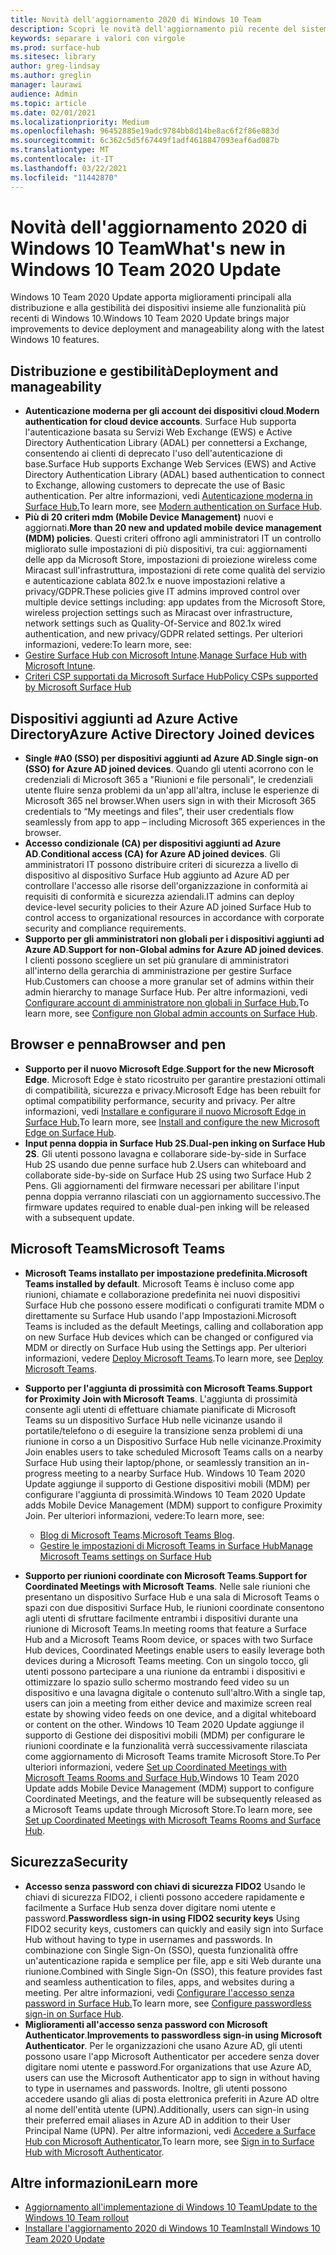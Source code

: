 ```yaml
---
title: Novità dell'aggiornamento 2020 di Windows 10 Team
description: Scopri le novità dell'aggiornamento più recente del sistema operativo Surface Hub, Windows 10 Team 2020 Update.
keywords: separare i valori con virgole
ms.prod: surface-hub
ms.sitesec: library
author: greg-lindsay
ms.author: greglin
manager: laurawi
audience: Admin
ms.topic: article
ms.date: 02/01/2021
ms.localizationpriority: Medium
ms.openlocfilehash: 96452885e19adc9784bb8d14be8ac6f2f86e883d
ms.sourcegitcommit: 6c362c5d5f67449f1adf4618847093eaf6ad087b
ms.translationtype: MT
ms.contentlocale: it-IT
ms.lasthandoff: 03/22/2021
ms.locfileid: "11442870"
---
```

# <a name="whats-new-in-windows-10-team-2020-update"></a><span data-ttu-id="646ce-104">Novità dell'aggiornamento 2020 di Windows 10 Team</span><span class="sxs-lookup"><span data-stu-id="646ce-104">What's new in Windows 10 Team 2020 Update</span></span>

<span data-ttu-id="646ce-105">Windows 10 Team 2020 Update apporta miglioramenti principali alla distribuzione e alla gestibilità dei dispositivi insieme alle funzionalità più recenti di Windows 10.</span><span class="sxs-lookup"><span data-stu-id="646ce-105">Windows 10 Team 2020 Update brings major improvements to device deployment and manageability along with the latest Windows 10 features.</span></span>

##  <a name="deployment-and-manageability"></a><span data-ttu-id="646ce-106">Distribuzione e gestibilità</span><span class="sxs-lookup"><span data-stu-id="646ce-106">Deployment and manageability</span></span>

- <span data-ttu-id="646ce-107">**Autenticazione moderna per gli account dei dispositivi cloud**.</span><span class="sxs-lookup"><span data-stu-id="646ce-107">**Modern authentication for cloud device accounts**.</span></span> <span data-ttu-id="646ce-108">Surface Hub supporta l'autenticazione basata su Servizi Web Exchange (EWS) e Active Directory Authentication Library (ADAL) per connettersi a Exchange, consentendo ai clienti di deprecato l'uso dell'autenticazione di base.</span><span class="sxs-lookup"><span data-stu-id="646ce-108">Surface Hub supports Exchange Web Services (EWS) and Active Directory Authentication Library (ADAL) based authentication to connect to Exchange, allowing customers to deprecate the use of Basic authentication.</span></span> <span data-ttu-id="646ce-109">Per altre informazioni, vedi [Autenticazione moderna in Surface Hub.](https://docs.microsoft.com/surface-hub/surface-hub-modern-auth)</span><span class="sxs-lookup"><span data-stu-id="646ce-109">To learn more, see [Modern authentication on Surface Hub](https://docs.microsoft.com/surface-hub/surface-hub-modern-auth).</span></span>
- <span data-ttu-id="646ce-110">**Più di 20 criteri mdm (Mobile Device Management)** nuovi e aggiornati.</span><span class="sxs-lookup"><span data-stu-id="646ce-110">**More than 20 new and updated mobile device management (MDM) policies**.</span></span>      <span data-ttu-id="646ce-111">Questi criteri offrono agli amministratori IT un controllo migliorato sulle impostazioni di più dispositivi, tra cui: aggiornamenti delle app da Microsoft Store, impostazioni di proiezione wireless come Miracast sull'infrastruttura, impostazioni di rete come qualità del servizio e autenticazione cablata 802.1x e nuove impostazioni relative a privacy/GDPR.</span><span class="sxs-lookup"><span data-stu-id="646ce-111">These policies give IT admins improved control over multiple device settings including: app updates from the Microsoft Store, wireless projection settings such as Miracast over infrastructure, network settings such as Quality-Of-Service and 802.1x wired authentication, and new privacy/GDPR related settings.</span></span> <span data-ttu-id="646ce-112">Per ulteriori informazioni, vedere:</span><span class="sxs-lookup"><span data-stu-id="646ce-112">To learn more, see:</span></span> 
- <span data-ttu-id="646ce-113">[Gestire Surface Hub con Microsoft Intune](surface-hub-2s-manage-intune.md).</span><span class="sxs-lookup"><span data-stu-id="646ce-113">[Manage Surface Hub with Microsoft Intune](surface-hub-2s-manage-intune.md).</span></span>
- [<span data-ttu-id="646ce-114">Criteri CSP supportati da Microsoft Surface Hub</span><span class="sxs-lookup"><span data-stu-id="646ce-114">Policy CSPs supported by Microsoft Surface Hub</span></span>](https://docs.microsoft.com//windows/client-management/mdm/policy-csps-supported-by-surface-hub)

##  <a name="azure-active-directory-joined-devices"></a><span data-ttu-id="646ce-115">Dispositivi aggiunti ad Azure Active Directory</span><span class="sxs-lookup"><span data-stu-id="646ce-115">Azure Active Directory Joined devices</span></span>

- <span data-ttu-id="646ce-116">**Single #A0 (SSO) per dispositivi aggiunti ad Azure AD**.</span><span class="sxs-lookup"><span data-stu-id="646ce-116">**Single sign-on (SSO) for Azure AD joined devices**.</span></span> <span data-ttu-id="646ce-117">Quando gli utenti acorrono con le credenziali di Microsoft 365 a "Riunioni e file personali", le credenziali utente fluire senza problemi da un'app all'altra, incluse le esperienze di Microsoft 365 nel browser.</span><span class="sxs-lookup"><span data-stu-id="646ce-117">When users sign in with their Microsoft 365 credentials to “My meetings and files”, their user credentials flow seamlessly from app to app – including Microsoft 365 experiences in the browser.</span></span>
- <span data-ttu-id="646ce-118">**Accesso condizionale (CA) per dispositivi aggiunti ad Azure AD**.</span><span class="sxs-lookup"><span data-stu-id="646ce-118">**Conditional access (CA) for Azure AD joined devices**.</span></span>       <span data-ttu-id="646ce-119">Gli amministratori IT possono distribuire criteri di sicurezza a livello di dispositivo al dispositivo Surface Hub aggiunto ad Azure AD per controllare l'accesso alle risorse dell'organizzazione in conformità ai requisiti di conformità e sicurezza aziendali.</span><span class="sxs-lookup"><span data-stu-id="646ce-119">IT admins can deploy device-level security policies to their Azure AD joined Surface Hub to control access to organizational resources in accordance with corporate security and compliance requirements.</span></span>
- <span data-ttu-id="646ce-120">**Supporto per gli amministratori non globali per i dispositivi aggiunti ad Azure AD**.</span><span class="sxs-lookup"><span data-stu-id="646ce-120">**Support for non-Global admins for Azure AD joined devices**.</span></span> <span data-ttu-id="646ce-121">I clienti possono scegliere un set più granulare di amministratori all'interno della gerarchia di amministrazione per gestire Surface Hub.</span><span class="sxs-lookup"><span data-stu-id="646ce-121">Customers can choose a more granular set of admins within their admin hierarchy to manage Surface Hub.</span></span> <span data-ttu-id="646ce-122">Per altre informazioni, vedi [Configurare account di amministratore non globali in Surface Hub.](surface-hub-2s-nonglobal-admin.md)</span><span class="sxs-lookup"><span data-stu-id="646ce-122">To learn more, see [Configure non Global admin accounts on Surface Hub](surface-hub-2s-nonglobal-admin.md).</span></span>


## <a name="browser-and-pen"></a><span data-ttu-id="646ce-123">Browser e penna</span><span class="sxs-lookup"><span data-stu-id="646ce-123">Browser and pen</span></span>

- <span data-ttu-id="646ce-124">**Supporto per il nuovo Microsoft Edge**.</span><span class="sxs-lookup"><span data-stu-id="646ce-124">**Support for the new Microsoft Edge**.</span></span> <span data-ttu-id="646ce-125">Microsoft Edge è stato ricostruito per garantire prestazioni ottimali di compatibilità, sicurezza e privacy.</span><span class="sxs-lookup"><span data-stu-id="646ce-125">Microsoft Edge has been rebuilt for optimal compatibility performance, security and privacy.</span></span> <span data-ttu-id="646ce-126">Per altre informazioni, vedi [Installare e configurare il nuovo Microsoft Edge in Surface Hub.](https://docs.microsoft.com/surface-hub/surface-hub-install-chromium-edge)</span><span class="sxs-lookup"><span data-stu-id="646ce-126">To learn more, see [Install and configure the new Microsoft Edge on Surface Hub](https://docs.microsoft.com/surface-hub/surface-hub-install-chromium-edge).</span></span>
- <span data-ttu-id="646ce-127">**Input penna doppia in Surface Hub 2S.**</span><span class="sxs-lookup"><span data-stu-id="646ce-127">**Dual-pen inking on Surface Hub 2S**.</span></span>   <span data-ttu-id="646ce-128">Gli utenti possono lavagna e collaborare side-by-side in Surface Hub 2S usando due penne surface hub 2.</span><span class="sxs-lookup"><span data-stu-id="646ce-128">Users can whiteboard and collaborate side-by-side on Surface Hub 2S using two Surface Hub 2 Pens.</span></span> <span data-ttu-id="646ce-129">Gli aggiornamenti del firmware necessari per abilitare l'input penna doppia verranno rilasciati con un aggiornamento successivo.</span><span class="sxs-lookup"><span data-stu-id="646ce-129">The firmware updates required to enable dual-pen inking will be released with a subsequent update.</span></span>

## <a name="microsoft-teams"></a><span data-ttu-id="646ce-130">Microsoft Teams</span><span class="sxs-lookup"><span data-stu-id="646ce-130">Microsoft Teams</span></span>  

- <span data-ttu-id="646ce-131">**Microsoft Teams installato per impostazione predefinita.**</span><span class="sxs-lookup"><span data-stu-id="646ce-131">**Microsoft Teams installed by default**.</span></span>        <span data-ttu-id="646ce-132">Microsoft Teams è incluso come app riunioni, chiamate e collaborazione predefinita nei nuovi dispositivi Surface Hub che possono essere modificati o configurati tramite MDM o direttamente su Surface Hub usando l'app Impostazioni.</span><span class="sxs-lookup"><span data-stu-id="646ce-132">Microsoft Teams is included as the default Meetings, calling and collaboration app on new Surface Hub devices which can be changed or configured via MDM or directly on Surface Hub using the Settings app.</span></span> <span data-ttu-id="646ce-133">Per ulteriori informazioni, vedere [Deploy Microsoft Teams](https://docs.microsoft.com/MicrosoftTeams/teams-surface-hub).</span><span class="sxs-lookup"><span data-stu-id="646ce-133">To learn more, see [Deploy Microsoft Teams](https://docs.microsoft.com/MicrosoftTeams/teams-surface-hub).</span></span>
- <span data-ttu-id="646ce-134">**Supporto per l'aggiunta di prossimità con Microsoft Teams**.</span><span class="sxs-lookup"><span data-stu-id="646ce-134">**Support for Proximity Join with Microsoft Teams**.</span></span>  <span data-ttu-id="646ce-135">L'aggiunta di prossimità consente agli utenti di effettuare chiamate pianificate di Microsoft Teams su un dispositivo Surface Hub nelle vicinanze usando il portatile/telefono o di eseguire la transizione senza problemi di una riunione in corso a un Dispositivo Surface Hub nelle vicinanze.</span><span class="sxs-lookup"><span data-stu-id="646ce-135">Proximity Join enables users to take scheduled Microsoft Teams calls on a nearby Surface Hub using their laptop/phone, or seamlessly transition an in-progress meeting to a nearby Surface Hub.</span></span> <span data-ttu-id="646ce-136">Windows 10 Team 2020 Update aggiunge il supporto di Gestione dispositivi mobili (MDM) per configurare l'aggiunta di prossimità.</span><span class="sxs-lookup"><span data-stu-id="646ce-136">Windows 10 Team 2020 Update adds Mobile Device Management (MDM) support to configure Proximity Join.</span></span> <span data-ttu-id="646ce-137">Per ulteriori informazioni, vedere:</span><span class="sxs-lookup"><span data-stu-id="646ce-137">To learn more, see:</span></span> 

  - <span data-ttu-id="646ce-138">[Blog di Microsoft Teams](https://techcommunity.microsoft.com/t5/microsoft-teams-blog/microsoft-teams-devices-for-shared-spaces-july-and-august-update/ba-p/1604833).</span><span class="sxs-lookup"><span data-stu-id="646ce-138">[Microsoft Teams Blog](https://techcommunity.microsoft.com/t5/microsoft-teams-blog/microsoft-teams-devices-for-shared-spaces-july-and-august-update/ba-p/1604833).</span></span> 
  - [<span data-ttu-id="646ce-139">Gestire le impostazioni di Microsoft Teams in Surface Hub</span><span class="sxs-lookup"><span data-stu-id="646ce-139">Manage Microsoft Teams settings on Surface Hub</span></span>](https://docs.microsoft.com/microsoftteams/rooms/surface-hub-manage-config)

- <span data-ttu-id="646ce-140">**Supporto per riunioni coordinate con Microsoft Teams**.</span><span class="sxs-lookup"><span data-stu-id="646ce-140">**Support for Coordinated Meetings with Microsoft Teams**.</span></span> <span data-ttu-id="646ce-141">Nelle sale riunioni che presentano un dispositivo Surface Hub e una sala di Microsoft Teams o spazi con due dispositivi Surface Hub, le riunioni coordinate consentono agli utenti di sfruttare facilmente entrambi i dispositivi durante una riunione di Microsoft Teams.</span><span class="sxs-lookup"><span data-stu-id="646ce-141">In meeting rooms that feature a Surface Hub and a Microsoft Teams Room device, or spaces with two Surface Hub devices, Coordinated Meetings enable users to easily leverage both devices during a Microsoft Teams meeting.</span></span> <span data-ttu-id="646ce-142">Con un singolo tocco, gli utenti possono partecipare a una riunione da entrambi i dispositivi e ottimizzare lo spazio sullo schermo mostrando feed video su un dispositivo e una lavagna digitale o contenuto sull'altro.</span><span class="sxs-lookup"><span data-stu-id="646ce-142">With a single tap, users can join a meeting from either device and maximize screen real estate by showing video feeds on one device, and a digital whiteboard or content on the other.</span></span> <span data-ttu-id="646ce-143">Windows 10 Team 2020 Update aggiunge il supporto di Gestione dei dispositivi mobili (MDM) per configurare le riunioni coordinate e la funzionalità verrà successivamente rilasciata come aggiornamento di Microsoft Teams tramite Microsoft Store.To Per ulteriori informazioni, vedere [Set up Coordinated Meetings with Microsoft Teams Rooms and Surface Hub.](https://docs.microsoft.com/microsoftteams/rooms/coordinated-meetings)</span><span class="sxs-lookup"><span data-stu-id="646ce-143">Windows 10 Team 2020 Update adds Mobile Device Management (MDM) support to configure Coordinated Meetings, and the feature will be subsequently released as a Microsoft Teams update through Microsoft Store.To learn more, see [Set up Coordinated Meetings with Microsoft Teams Rooms and Surface Hub](https://docs.microsoft.com/microsoftteams/rooms/coordinated-meetings).</span></span>

## <a name="security"></a><span data-ttu-id="646ce-144">Sicurezza</span><span class="sxs-lookup"><span data-stu-id="646ce-144">Security</span></span>

- <span data-ttu-id="646ce-145">**Accesso senza password con chiavi di sicurezza FIDO2**     Usando le chiavi di sicurezza FIDO2, i clienti possono accedere rapidamente e facilmente a Surface Hub senza dover digitare nomi utente e password.</span><span class="sxs-lookup"><span data-stu-id="646ce-145">**Passwordless sign-in using FIDO2 security keys**     Using FIDO2 security keys, customers can quickly and easily sign into Surface Hub without having to type in usernames and passwords.</span></span> <span data-ttu-id="646ce-146">In combinazione con Single Sign-On (SSO), questa funzionalità offre un'autenticazione rapida e semplice per file, app e siti Web durante una riunione.</span><span class="sxs-lookup"><span data-stu-id="646ce-146">Combined with Single Sign-On (SSO), this feature provides fast and seamless authentication to files, apps, and websites during a meeting.</span></span> <span data-ttu-id="646ce-147">Per altre informazioni, vedi [Configurare l'accesso senza password in Surface Hub.](https://docs.microsoft.com/surface-hub/surface-hub-2s-phone-authenticate)</span><span class="sxs-lookup"><span data-stu-id="646ce-147">To learn more, see [Configure passwordless sign-in on Surface Hub](https://docs.microsoft.com/surface-hub/surface-hub-2s-phone-authenticate).</span></span>
- <span data-ttu-id="646ce-148">**Miglioramenti all'accesso senza password con Microsoft Authenticator**.</span><span class="sxs-lookup"><span data-stu-id="646ce-148">**Improvements to passwordless sign-in using Microsoft Authenticator**.</span></span>  <span data-ttu-id="646ce-149">Per le organizzazioni che usano Azure AD, gli utenti possono usare l'app Microsoft Authenticator per accedere senza dover digitare nomi utente e password.</span><span class="sxs-lookup"><span data-stu-id="646ce-149">For organizations that use Azure AD, users can use the Microsoft Authenticator app to sign in without having to type in usernames and passwords.</span></span> <span data-ttu-id="646ce-150">Inoltre, gli utenti possono accedere usando gli alias di posta elettronica preferiti in Azure AD oltre al nome dell'entità utente (UPN).</span><span class="sxs-lookup"><span data-stu-id="646ce-150">Additionally, users can sign-in using their preferred email aliases in Azure AD in addition to their User Principal Name (UPN).</span></span> <span data-ttu-id="646ce-151">Per altre informazioni, vedi [Accedere a Surface Hub con Microsoft Authenticator.](https://docs.microsoft.com/surface-hub/surface-hub-authenticator-app)</span><span class="sxs-lookup"><span data-stu-id="646ce-151">To learn more, see [Sign in to Surface Hub with Microsoft Authenticator](https://docs.microsoft.com/surface-hub/surface-hub-authenticator-app).</span></span>


## <a name="learn-more"></a><span data-ttu-id="646ce-152">Altre informazioni</span><span class="sxs-lookup"><span data-stu-id="646ce-152">Learn more</span></span>

- [<span data-ttu-id="646ce-153">Aggiornamento all'implementazione di Windows 10 Team</span><span class="sxs-lookup"><span data-stu-id="646ce-153">Update to the Windows 10 Team rollout</span></span>](https://techcommunity.microsoft.com/t5/surface-it-pro-blog/update-to-the-windows-10-team-rollout/ba-p/1669655)
- [<span data-ttu-id="646ce-154">Installare l'aggiornamento 2020 di Windows 10 Team</span><span class="sxs-lookup"><span data-stu-id="646ce-154">Install Windows 10 Team 2020 Update</span></span>](surface-hub-2020-update.md)  
 